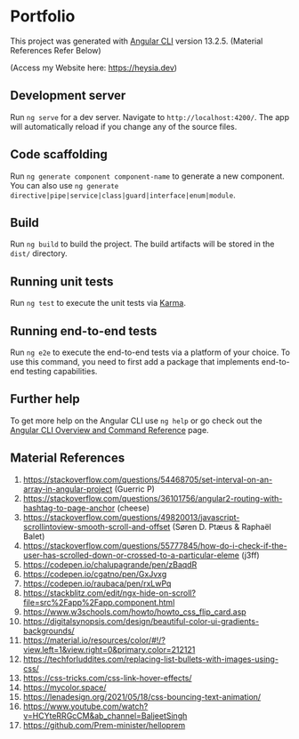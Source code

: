 # Portfolio

This project was generated with [Angular CLI](https://github.com/angular/angular-cli) version 13.2.5. (Material References Refer Below)

(Access my Website here: https://heysia.dev)

## Development server

Run `ng serve` for a dev server. Navigate to `http://localhost:4200/`. The app will automatically reload if you change any of the source files.

## Code scaffolding

Run `ng generate component component-name` to generate a new component. You can also use `ng generate directive|pipe|service|class|guard|interface|enum|module`.

## Build

Run `ng build` to build the project. The build artifacts will be stored in the `dist/` directory.

## Running unit tests

Run `ng test` to execute the unit tests via [Karma](https://karma-runner.github.io).

## Running end-to-end tests

Run `ng e2e` to execute the end-to-end tests via a platform of your choice. To use this command, you need to first add a package that implements end-to-end testing capabilities.

## Further help

To get more help on the Angular CLI use `ng help` or go check out the [Angular CLI Overview and Command Reference](https://angular.io/cli) page.

## Material References
1. https://stackoverflow.com/questions/54468705/set-interval-on-an-array-in-angular-project (Guerric P)
2. https://stackoverflow.com/questions/36101756/angular2-routing-with-hashtag-to-page-anchor (cheese)
3. https://stackoverflow.com/questions/49820013/javascript-scrollintoview-smooth-scroll-and-offset (Søren D. Ptæus & Raphaël Balet)
4. https://stackoverflow.com/questions/55777845/how-do-i-check-if-the-user-has-scrolled-down-or-crossed-to-a-particular-eleme (j3ff)
5. https://codepen.io/chalupagrande/pen/zBaqdR
6. https://codepen.io/cgatno/pen/GxJvxg
7. https://codepen.io/raubaca/pen/rxLwPq
8. https://stackblitz.com/edit/ngx-hide-on-scroll?file=src%2Fapp%2Fapp.component.html
9. https://www.w3schools.com/howto/howto_css_flip_card.asp
10. https://digitalsynopsis.com/design/beautiful-color-ui-gradients-backgrounds/
11. https://material.io/resources/color/#!/?view.left=1&view.right=0&primary.color=212121
12. https://techforluddites.com/replacing-list-bullets-with-images-using-css/
13. https://css-tricks.com/css-link-hover-effects/
14. https://mycolor.space/
15. https://lenadesign.org/2021/05/18/css-bouncing-text-animation/
16. https://www.youtube.com/watch?v=HCYteRRGcCM&ab_channel=BaljeetSingh
17. https://github.com/Prem-minister/helloprem


